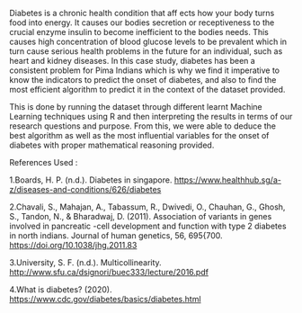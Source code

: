 Diabetes is a chronic health condition that aff ects how your body turns food into energy. It causes our bodies secretion or receptiveness to the crucial enzyme insulin to become inefficient to the bodies needs. This causes high concentration of blood glucose levels to be prevalent which in turn cause serious health problems in the future for an individual, such as heart and kidney diseases. In this case study, diabetes has been a consistent problem for Pima Indians which is why we find it imperative to know the indicators to predict the onset of diabetes, and also to find the most efficient algorithm to predict it in the context of the dataset provided. 

This is done by running the dataset through different learnt Machine Learning techniques using R and then interpreting the results in terms of our research questions and purpose. From this, we were able to deduce the best algorithm as well as the most influential variables for the onset of diabetes with proper mathematical reasoning provided.



References Used :

1.Boards, H. P. (n.d.). Diabetes in singapore. https://www.healthhub.sg/a-z/diseases-and-conditions/626/diabetes

2.Chavali, S., Mahajan, A., Tabassum, R., Dwivedi, O., Chauhan, G., Ghosh, S., Tandon, N., & Bharadwaj, D. (2011). Association of variants in genes involved in pancreatic -cell development and function with type 2 diabetes in north indians. Journal of human genetics, 56, 695{700. https://doi.org/10.1038/jhg.2011.83

3.University, S. F. (n.d.). Multicollinearity. http://www.sfu.ca/dsignori/buec333/lecture/2016.pdf

4.What is diabetes? (2020). https://www.cdc.gov/diabetes/basics/diabetes.html


